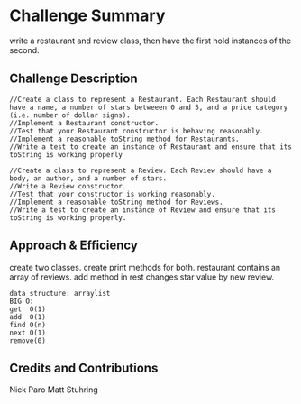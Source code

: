 # Challenge Summary
<!-- Short summary or background information -->
write a restaurant and review class, then have the first hold 
instances of the second.

## Challenge Description
<!-- Description of the challenge -->
```
//Create a class to represent a Restaurant. Each Restaurant should have a name, a number of stars betweeen 0 and 5, and a price category (i.e. number of dollar signs).
//Implement a Restaurant constructor.
//Test that your Restaurant constructor is behaving reasonably.
//Implement a reasonable toString method for Restaurants.
//Write a test to create an instance of Restaurant and ensure that its toString is working properly

//Create a class to represent a Review. Each Review should have a body, an author, and a number of stars.
//Write a Review constructor.
//Test that your constructor is working reasonably.
//Implement a reasonable toString method for Reviews.
//Write a test to create an instance of Review and ensure that its toString is working properly.
```

## Approach & Efficiency
<!-- What approach did you take? Why? What is the Big O space/time for this approach? -->
create two classes.
create print methods for both.
restaurant contains an array of reviews.
add method in rest changes star value by new review.

```
data structure: arraylist
BIG O:
get  O(1)
add  O(1)
find O(n)
next O(1)
remove(0)
```


## Credits and Contributions
Nick Paro
Matt Stuhring